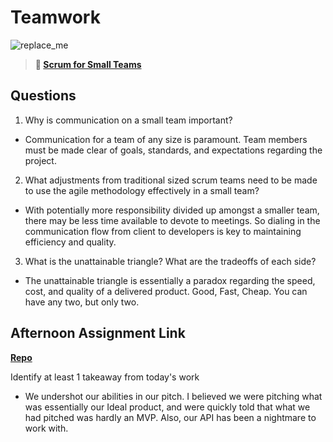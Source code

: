 # Teamwork

![replace_me](https://codeworks.blob.core.windows.net/public/assets/img/illustrations/placeholder.svg)

> **📖 [Scrum for Small Teams](https://codeworksacademy.com/fs-student-guide/resources/wk8-9/02-Scrum-For-Small-Teams)**

## Questions

1. Why is communication on a small team important?

- Communication for a team of any size is paramount. Team members must be made clear of goals, standards, and expectations regarding the project.

2. What adjustments from traditional sized scrum teams need to be made to use the agile methodology effectively in a small team?

- With potentially more responsibility divided up amongst a smaller team, there may be less time available to devote to meetings. So dialing in the communication flow from client to developers is key to maintaining efficiency and quality.

3. What is the unattainable triangle? What are the tradeoffs of each side?

- The unattainable triangle is essentially a paradox regarding the speed, cost, and quality of a delivered product. Good, Fast, Cheap. You can have any two, but only two.

## Afternoon Assignment Link

**[Repo](https://github.com/josuehdz0/tempo)**

Identify at least 1 takeaway from today's work

- We undershot our abilities in our pitch. I believed we were pitching what was essentially our Ideal product, and were quickly told that what we had pitched was hardly an MVP. Also, our API has been a nightmare to work with.